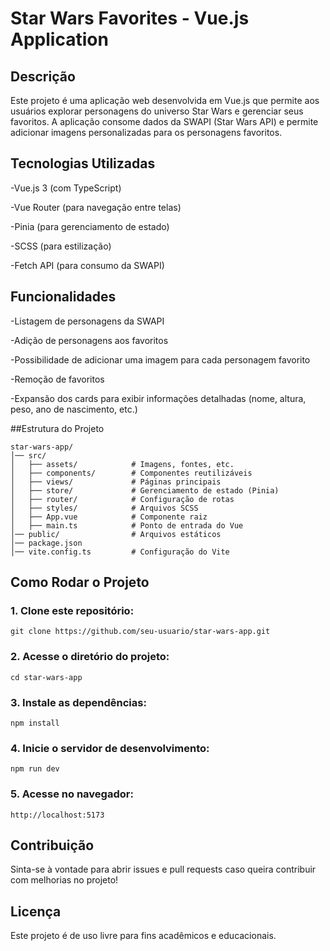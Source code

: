 # Star Wars Favorites - Vue.js Application

## Descrição

Este projeto é uma aplicação web desenvolvida em Vue.js que permite aos usuários explorar personagens do universo Star Wars e gerenciar seus favoritos. A aplicação consome dados da SWAPI (Star Wars API) e permite adicionar imagens personalizadas para os personagens favoritos.

## Tecnologias Utilizadas

-Vue.js 3 (com TypeScript)

-Vue Router (para navegação entre telas)

-Pinia (para gerenciamento de estado)

-SCSS (para estilização)

-Fetch API (para consumo da SWAPI)

## Funcionalidades

-Listagem de personagens da SWAPI

-Adição de personagens aos favoritos

-Possibilidade de adicionar uma imagem para cada personagem favorito

-Remoção de favoritos

-Expansão dos cards para exibir informações detalhadas (nome, altura, peso, ano de nascimento, etc.)

##Estrutura do Projeto
```
star-wars-app/
│── src/
│   ├── assets/            # Imagens, fontes, etc.
│   ├── components/        # Componentes reutilizáveis
│   ├── views/             # Páginas principais
│   ├── store/             # Gerenciamento de estado (Pinia)
│   ├── router/            # Configuração de rotas
│   ├── styles/            # Arquivos SCSS
│   ├── App.vue            # Componente raiz
│   ├── main.ts            # Ponto de entrada do Vue
│── public/                # Arquivos estáticos
│── package.json
│── vite.config.ts         # Configuração do Vite
```
## Como Rodar o Projeto

### 1. Clone este repositório:

```git clone https://github.com/seu-usuario/star-wars-app.git```

### 2. Acesse o diretório do projeto:

```cd star-wars-app```

### 3. Instale as dependências:

```npm install```

### 4. Inicie o servidor de desenvolvimento:

```npm run dev```

### 5. Acesse no navegador:

```http://localhost:5173```

## Contribuição

Sinta-se à vontade para abrir issues e pull requests caso queira contribuir com melhorias no projeto!

## Licença

Este projeto é de uso livre para fins acadêmicos e educacionais.

